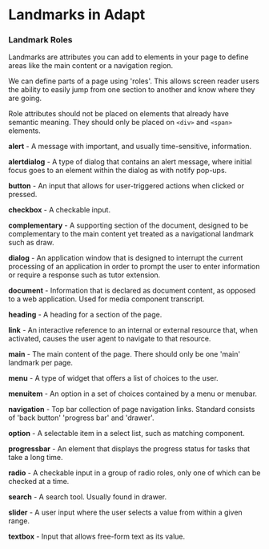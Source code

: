 # Landmarks in Adapt

### Landmark Roles

Landmarks are attributes you can add to elements in your page to define areas like the main content or a navigation region.

We can define parts of a page using 'roles'. This allows screen reader users the ability to easily jump from one section to another and know where they are going.

Role attributes should not be placed on elements that already have semantic meaning. They should only be placed on `<div>` and `<span>` elements. 
 

**alert** - A message with important, and usually time-sensitive, information.

**alertdialog** - A type of dialog that contains an alert message, where initial focus goes to an element within the dialog as with notify pop-ups. 

**button** - An input that allows for user-triggered actions when clicked or pressed.

**checkbox** - A checkable input.

**complementary** - A supporting section of the document, designed to be complementary to the main content yet treated as a navigational landmark such as draw.

**dialog** - An application window that is designed to interrupt the current processing of an application in order to prompt the user to enter information or require a response such as tutor extension.

**document** - Information that is declared as document content, as opposed to a web application. Used for media component transcript.

**heading** - A heading for a section of the page.

**link** - An interactive reference to an internal or external resource that, when activated, causes the user agent to navigate to that resource.

**main** - The main content of the page. There should only be one 'main' landmark per page.

**menu** - A type of widget that offers a list of choices to the user.

**menuitem** - An option in a set of choices contained by a menu or menubar.

**navigation** - Top bar collection of page navigation links. Standard consists of 'back button' 'progress bar' and 'drawer'.

**option** - A selectable item in a select list, such as matching component.

**progressbar** - An element that displays the progress status for tasks that take a long time.

**radio** - A checkable input in a group of radio roles, only one of which can be checked at a time.

**search** - A search tool. Usually found in drawer.

**slider** - A user input where the user selects a value from within a given range.

**textbox** - Input that allows free-form text as its value.








 